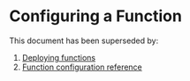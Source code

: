 # Configuring a Function

This document has been superseded by:
1. [Deploying functions](/docs/tasks/deploying-functions.md)
2. [Function configuration reference](/docs/reference/function-configuration/)
